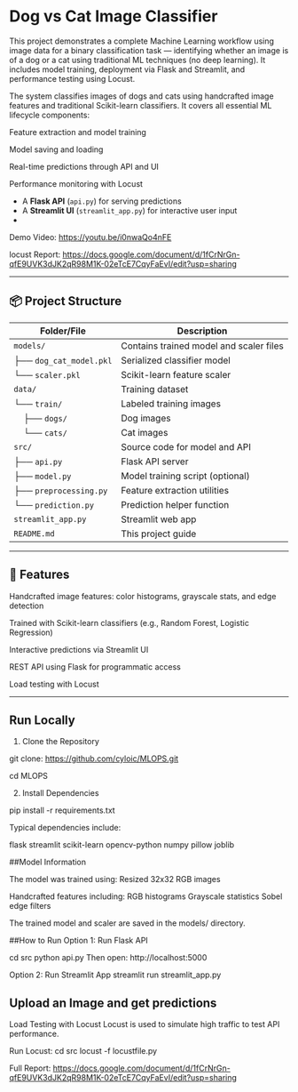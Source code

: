 #  Dog vs Cat Image Classifier

This project demonstrates a complete Machine Learning workflow using image data for a binary classification task — identifying whether an image is of a dog or a cat using traditional ML techniques (no deep learning). It includes model training, deployment via Flask and Streamlit, and performance testing using Locust.

The system classifies images of dogs and cats using handcrafted image features and traditional Scikit-learn classifiers. It covers all essential ML lifecycle components:

Feature extraction and model training

Model saving and loading

Real-time predictions through API and UI

Performance monitoring with Locust



- A **Flask API** (`api.py`) for serving predictions
- A **Streamlit UI** (`streamlit_app.py`) for interactive user input
- 

Demo Video: https://youtu.be/i0nwaQo4nFE

locust Report: https://docs.google.com/document/d/1fCrNrGn-qfE9UVK3dJK2qR98M1K-02eTcE7CqyFaEvI/edit?usp=sharing

---

## 📦 Project Structure

| Folder/File             | Description                             |
| ----------------------- | --------------------------------------- |
| `models/`               | Contains trained model and scaler files |
| ├── `dog_cat_model.pkl` | Serialized classifier model             |
| └── `scaler.pkl`        | Scikit-learn feature scaler             |
| `data/`                 | Training dataset                        |
| └── `train/`            | Labeled training images                 |
|     ├── `dogs/`         | Dog images                              |
|     └── `cats/`         | Cat images                              |
| `src/`                  | Source code for model and API           |
| ├── `api.py`            | Flask API server                        |
| ├── `model.py`          | Model training script (optional)        |
| ├── `preprocessing.py`  | Feature extraction utilities            |
| └── `prediction.py`     | Prediction helper function              |
| `streamlit_app.py`      | Streamlit web app                       |
| `README.md`             | This project guide                      |




---

## 🚀 Features


Handcrafted image features: color histograms, grayscale stats, and edge detection

Trained with Scikit-learn classifiers (e.g., Random Forest, Logistic Regression)

Interactive predictions via Streamlit UI

REST API using Flask for programmatic access

Load testing with Locust

---



## Run Locally


1. Clone the Repository
   
git clone: https://github.com/cyloic/MLOPS.git

cd MLOPS


2. Install Dependencies
   
pip install -r requirements.txt

Typical dependencies include:

flask
streamlit
scikit-learn
opencv-python
numpy
pillow
joblib


##Model Information

The model was trained using:
Resized 32x32 RGB images

Handcrafted features including:
RGB histograms
Grayscale statistics
Sobel edge filters

The trained model and scaler are saved in the models/ directory.


##How to Run
Option 1: Run Flask API

cd src
python api.py
Then open: http://localhost:5000

Option 2: Run Streamlit App
streamlit run streamlit_app.py

## Upload an Image and get predictions

 Load Testing with Locust
Locust is used to simulate high traffic to test API performance.

Run Locust:
cd src
locust -f locustfile.py

Full Report: https://docs.google.com/document/d/1fCrNrGn-qfE9UVK3dJK2qR98M1K-02eTcE7CqyFaEvI/edit?usp=sharing


